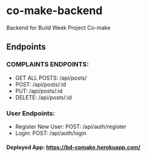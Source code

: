 # co-make-backend

Backend for Build Week Project Co-make

## Endpoints

### COMPLAINTS ENDPOINTS:


- GET ALL POSTS: /api/posts/
- POST: /api/posts/:id
- PUT: /api/posts/:id
- DELETE: /api/posts/:id

### User Endpoints: 

- Register New User: POST: /api/auth/register
- Login: POST: /api/auth/login

#### Deployed App: https://bd-comake.herokuapp.com/
